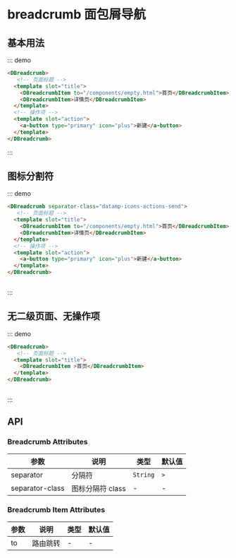 # breadcrumb 面包屑导航

## 基本用法

::: demo

```html
<DBreadcrumb>
   <!-- 页面标题 --> 
  <template slot="title">
    <DBreadcrumbItem to="/components/empty.html">首页</DBreadcrumbItem>
    <DBreadcrumbItem>详情页</DBreadcrumbItem>
  </template>
  <!-- 操作项 --> 
  <template slot="action">
    <a-button type="primary" icon="plus">新建</a-button>
  </template>
</DBreadcrumb>
```

:::


## 图标分割符

::: demo

```html
<DBreadcrumb separator-class="datamp-icons-actions-send">
   <!-- 页面标题 --> 
  <template slot="title">
    <DBreadcrumbItem to="/components/empty.html">首页</DBreadcrumbItem>
    <DBreadcrumbItem>详情页</DBreadcrumbItem>
  </template>
  <!-- 操作项 --> 
  <template slot="action">
    <a-button type="primary" icon="plus">新建</a-button>
  </template>
</DBreadcrumb>
  
```

:::
## 无二级页面、无操作项

::: demo

```html
<DBreadcrumb>
   <!-- 页面标题 --> 
  <template slot="title">
    <DBreadcrumbItem >首页</DBreadcrumbItem>
  </template>
</DBreadcrumb>
  
```
:::

## API

### Breadcrumb Attributes

| 参数        | 说明           | 类型     | 默认值     |
| ----------- | -------------- | -------- | ---------- |
| separator        | 分隔符	     | `String` | `>` |
| separator-class | 图标分隔符 class | - | -          |

### Breadcrumb Item Attributes


| 参数        | 说明           | 类型     | 默认值     |
| ----------- | -------------- | -------- | ---------- |
| to        | 路由跳转	     | - | - |